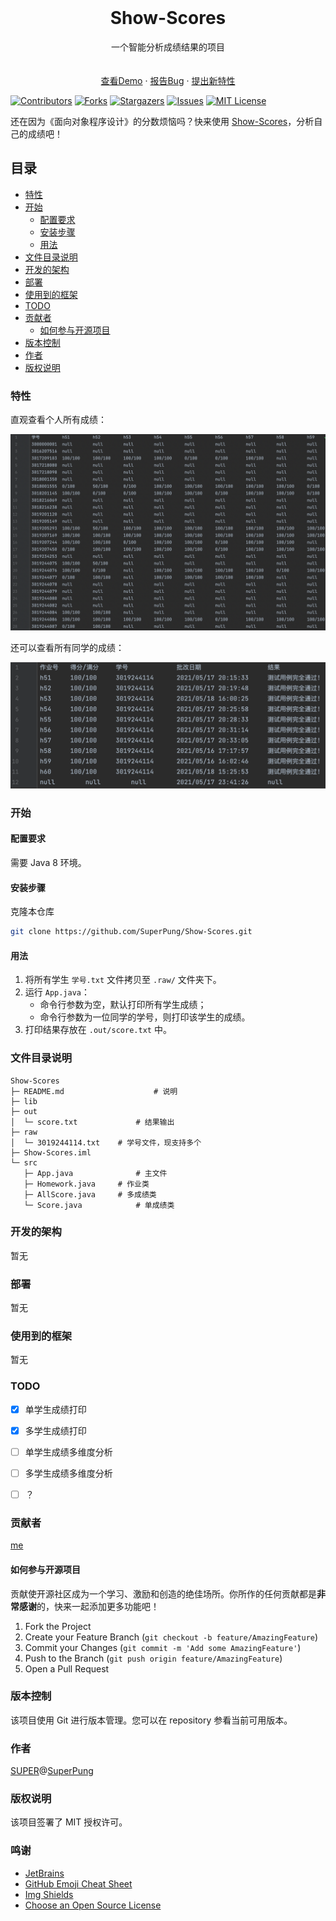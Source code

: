 

<br />

<p align="center">
  <h1 align="center">Show-Scores</h1>
  <p align="center">
    一个智能分析成绩结果的项目
    <br />
    <br />
    <br />
    <a href="https://github.com/SuperPung/Show-Scores">查看Demo</a>
    ·
    <a href="https://github.com/SuperPung/Show-Scores/issues">报告Bug</a>
    ·
    <a href="https://github.com/SuperPung/Show-Scores/issues">提出新特性</a>
  </p>



</p>

<!-- PROJECT SHIELDS -->

[![Contributors][contributors-shield]][contributors-url]
[![Forks][forks-shield]][forks-url]
[![Stargazers][stars-shield]][stars-url]
[![Issues][issues-shield]][issues-url]
[![MIT License][license-shield]][license-url]

<!-- PROJECT LOGO -->


还在因为《面向对象程序设计》的分数烦恼吗？快来使用 [Show-Scores](https://github.com/SuperPung/Show-Scores)，分析自己的成绩吧！

## 目录

- [特性](#特性)
- [开始](#开始)
     - [配置要求](#配置要求)
  - [安装步骤](#安装步骤)
  - [用法](#用法)
- [文件目录说明](#文件目录说明)
- [开发的架构](#开发的架构)
- [部署](#部署)
- [使用到的框架](#使用到的框架)
- [TODO](#TODO)
- [贡献者](#贡献者)
  - [如何参与开源项目](#如何参与开源项目)
- [版本控制](#版本控制)
- [作者](#作者)
- [版权说明](#版权说明)



### 特性

直观查看个人所有成绩：

![all](./img/all.png)

还可以查看所有同学的成绩：

![single](./img/single.png)



### 开始

#### 配置要求

需要 Java 8 环境。

#### 安装步骤

克隆本仓库

```sh
git clone https://github.com/SuperPung/Show-Scores.git
```

#### 用法

1. 将所有学生 `学号.txt` 文件拷贝至 `.raw/` 文件夹下。
2. 运行 `App.java`：
	- 命令行参数为空，默认打印所有学生成绩；
	- 命令行参数为一位同学的学号，则打印该学生的成绩。
3. 打印结果存放在 `.out/score.txt` 中。



### 文件目录说明

```
Show-Scores
├─ README.md					# 说明
├─ lib
├─ out
│  └─ score.txt				# 结果输出
├─ raw
│  └─ 3019244114.txt	# 学号文件，现支持多个
├─ Show-Scores.iml
└─ src
   ├─ App.java				# 主文件
   ├─ Homework.java		# 作业类
   ├─ AllScore.java		# 多成绩类
   └─ Score.java			# 单成绩类

```



### 开发的架构 

暂无



### 部署

暂无



### 使用到的框架

暂无



### TODO

- [x] 单学生成绩打印
- [x] 多学生成绩打印
- [ ] 单学生成绩多维度分析
- [ ] 多学生成绩多维度分析
- [ ] ？



### 贡献者

[me](https://github.com/SuperPung)

#### 如何参与开源项目

贡献使开源社区成为一个学习、激励和创造的绝佳场所。你所作的任何贡献都是**非常感谢**的，快来一起添加更多功能吧！


1. Fork the Project
2. Create your Feature Branch (`git checkout -b feature/AmazingFeature`)
3. Commit your Changes (`git commit -m 'Add some AmazingFeature'`)
4. Push to the Branch (`git push origin feature/AmazingFeature`)
5. Open a Pull Request



### 版本控制

该项目使用 Git 进行版本管理。您可以在 repository 参看当前可用版本。



### 作者

[SUPER](https://github.com/SuperPung)@[SuperPung](https://blog.superpung.xyz)



### 版权说明

该项目签署了 MIT 授权许可。



### 鸣谢


- [JetBrains](https://www.jetbrains.com)
- [GitHub Emoji Cheat Sheet](https://www.webpagefx.com/tools/emoji-cheat-sheet)
- [Img Shields](https://shields.io)
- [Choose an Open Source License](https://choosealicense.com)



<!-- links -->

[your-project-path]:SuperPung/Show-Scores
[contributors-shield]: https://img.shields.io/github/contributors/SuperPung/Show-Scores.svg?style=flat-square
[contributors-url]: https://github.com/SuperPung/Show-Scores/graphs/contributors
[forks-shield]: https://img.shields.io/github/forks/SuperPung/Show-Scores.svg?style=flat-square
[forks-url]: https://github.com/SuperPung/Show-Scores/network/members
[stars-shield]: https://img.shields.io/github/stars/SuperPung/Show-Scores.svg?style=flat-square
[stars-url]: https://github.com/SuperPung/Show-Scores/stargazers
[issues-shield]: https://img.shields.io/github/issues/SuperPung/Show-Scores.svg?style=flat-square
[issues-url]: https://img.shields.io/github/issues/SuperPung/Show-Scores.svg
[license-shield]: https://img.shields.io/github/license/SuperPung/Show-Scores?style=flat-square
[license-url]: https://github.com/SuperPung/Show-Scores/blob/master/LICENSE

